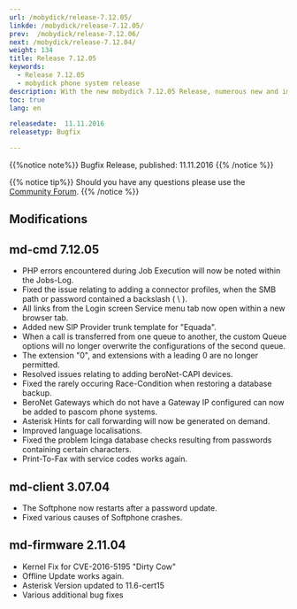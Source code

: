 ```yaml
---
url: /mobydick/release-7.12.05/
linkde: /mobydick/release-7.12.05/
prev:  /mobydick/release-7.12.06/
next: /mobydick/release-7.12.04/
weight: 134
title: Release 7.12.05
keywords:
  - Release 7.12.05
  - mobydick phone system release
description: With the new mobydick 7.12.05 Release, numerous new and improved functions are now available.
toc: true
lang: en

releasedate:  11.11.2016
releasetyp: Bugfix

---
```


{{%notice note%}}
Bugfix Release, published: 11.11.2016
{{% /notice %}}

{{% notice tip%}}
Should you have any questions please use the [Community Forum](http://community.pascom.net/forum.php?langid=6 "Visit our Forum").
{{% /notice %}}

## Modifications

## md-cmd 7.12.05

* PHP errors encountered during Job Execution will now be noted within the Jobs-Log.
* Fixed the issue relating to adding a connector profiles, when the SMB path or password contained a backslash ( \ ).
* All links from the Login screen Service menu tab now open within a new browser tab.
* Added new SIP Provider trunk template for "Equada".
* When a call is transferred from one queue to another, the custom Queue options will no longer overwrite the configurations of the second queue.
* The extension "0", and extensions with a leading 0 are no longer permitted.
* Resolved issues relating to adding beroNet-CAPI devices.
* Fixed the rarely occuring Race-Condition when restoring a database backup.
* BeroNet Gateways which do not have a Gateway IP configured can now be added to pascom phone systems.
* Asterisk Hints for call forwarding will now be generated on demand.
* Improved language localisations.
* Fixed the problem Icinga database checks resulting from passwords containing certain characters.
* Print-To-Fax with service codes works again.

## md-client 3.07.04

* The Softphone now restarts after a password update.
* Fixed various causes of Softphone crashes.

## md-firmware 2.11.04

* Kernel Fix for CVE-2016-5195 "Dirty Cow"
* Offline Update works again.
* Asterisk Version updated to 11.6-cert15
* Various additional bug fixes
